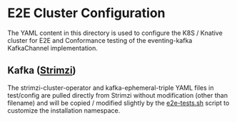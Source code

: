# E2E Cluster Configuration

The YAML content in this directory is used to configure the K8S / Knative
cluster for E2E and Conformance testing of the eventing-kafka KafkaChannel
implementation.

## Kafka ([Strimzi](https://github.com/strimzi/strimzi-kafka-operator))

The strimzi-cluster-operator and kafka-ephemeral-triple YAML files in test/config
are pulled directly from Strimzi without modification (other than filename) and
will be copied / modified slightly by the [e2e-tests.sh](../e2e-tests.sh) script
to customize the installation namespace.
